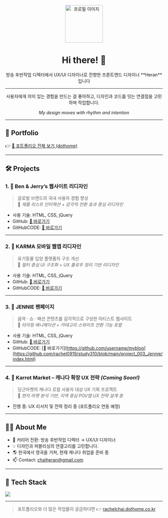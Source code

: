 <p align="center">
  <img src="https://via.placeholder.com/120" width="120" height="120" alt="프로필 이미지">
</p>

<h1 align="center">Hi there! 👋</h1>
<p align="center">방송 후반작업 디렉터에서 UX/UI 디자이너로 전향한 프론트엔드 디자이너 **Heran**입니다 <br></p> <hr>
<p align="center">사용자에게 의미 있는 경험을 만드는 걸 좋아하고,  
디자인과 코드를 잇는 연결점을 고민하며 작업합니다.</p>

<p align="center"><em>My design moves with rhythm and intention</em></p>

---

## 🔗 Portfolio

👉 [📂 포트폴리오 전체 보기 (dothome)](http://rachelchai.dothome.co.kr/)

---

## 🛠️ Projects

### 1. 📌 **Ben & Jerry’s 웹사이트 리디자인**
> 글로벌 브랜드의 국내 사용자 경험 향상  
📌 *제품 리스트 인터랙션 + 감각적 전환 효과 중심 리디자인*

- 사용 기술: HTML, CSS, jQuery
- GitHub: [🔗 바로가기](https://github.com/heranchai/benandjerry)
- GitHubCODE: [🔗 바로가기](https://github.com/username/myblog)

---

### 2. 📌 **KARMA 모바일 웹앱 리디자인**
> 유기동물 입양 플랫폼의 구조 개선  
📌 *필터 중심 UI 구조화 + UX 플로우 정리 기반 리디자인*

- 사용 기술: HTML, CSS, jQuery
- GitHub: [🔗 바로가기](https://github.com/heranchai/karma)
- GitHubCODE: [🔗 바로가기](https://github.com/username/myblog)

---

### 3. 📌 **JENNIE 팬페이지**
> 음악 · 쇼 · 패션 콘텐츠를 감각적으로 구성한 아티스트 웹사이트  
📌 *타이핑 애니메이션 + 카테고리 스와이프 전환 기능 포함*

- 사용 기술: HTML, CSS, jQuery
- GitHub: [🔗 바로가기](https://rachel0919.github.io/study310/project_003_Jennie/index.html)
- GitHubCODE: [🔗 바로가기](https://github.com/username/myblog](https://github.com/rachel0919/study310/blob/main/project_003_Jennie/index.html)

---

### 4. 🧡 **Karrot Market – 캐나다 확장 UX 전략** *(Coming Soon!)*
> 당근마켓의 캐나다 로컬 사용자 대상 UX 기획 프로젝트  
📌 *현지 마켓 분석 기반, 지역 중심 POI/맵 UX 전략 설계 중*

- 진행 중: UX 리서치 및 전략 정리 중 (포트폴리오 연동 예정)

---

## 👩‍💻 About Me

- 🔄 커리어 전환: 방송 후반작업 디렉터 → UX/UI 디자이너
- 💡 디자인과 퍼블리싱의 연결고리를 고민합니다.
- 🌎 한국에서 영국을 거쳐, 현재 캐나다 취업을 준비 중
- 📫 Contact: chaiheran@gmail.com

---

## 🧰 Tech Stack

<img src="https://skillicons.dev/icons?i=html,css,js,jquery,figma,github,vscode" />

---

> 포트폴리오와 더 많은 작업물이 궁금하다면 👉 [rachelchai.dothome.co.kr](http://rachelchai.dothome.co.kr/)
